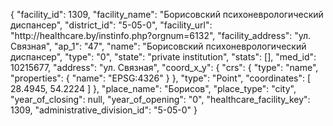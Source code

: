 {
    "facility_id": 1309,
    "facility_name": "Борисовский психоневрологический диспансер",
    "district_id": "5-05-0",
    "facility_url": "http:\/\/healthcare.by\/instinfo.php?orgnum=6132",
    "facility_address": "ул. Связная",
    "ap_1": "47",
    "name": "Борисовский психоневрологический диспансер",
    "type": "0",
    "state": "private institution",
    "stats": [],
    "med_id": 10215677,
    "address": "ул. Связная",
    "coord_x_y": {
        "crs": {
            "type": "name",
            "properties": {
                "name": "EPSG:4326"
            }
        },
        "type": "Point",
        "coordinates": [
            28.4945,
            54.2224
        ]
    },
    "place_name": "Борисов",
    "place_type": "city",
    "year_of_closing": null,
    "year_of_opening": "0",
    "healthcare_facility_key": 1309,
    "administrative_division_id": "5-05-0"
}